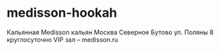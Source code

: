 # medisson-hookah
Кальянная Medisson кальян Москва Северное Бутово ул. Поляны 8 круглосуточно VIP зал – medisson.ru
